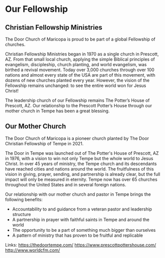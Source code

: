 # Our Fellowship

## Christian Fellowship Ministries
The Door Church of Maricopa is proud to be part of a global Fellowship of churches.

Christian Fellowship Ministries began in 1970 as a single church in Prescott, AZ. From that small local church, applying the simple Biblical principles of evangelism, discipleship, church planting, and world evangelism, was birthed a revival movement. Today over 3,000 churches through over 100 nations and almost every state of the USA are part of this movement, with dozens of new churches planted every year. However, the vision of the Fellowship remains unchanged: to see the entire world won for Jesus Christ!

The leadership church of our Fellowship remains The Potter’s House of Prescott, AZ. Our relationship to the Prescott Potter’s House through our mother church in Tempe has been a great blessing.

## Our Mother Church

The Door Church of Maricopa is a pioneer church planted by The Door Christian Fellowship of Tempe in 2021.

The Door in Tempe was launched out of The Potter's House of Prescott, AZ in 1976, with a vision to win not only Tempe but the whole world to Jesus Christ. In over 45 years of ministry, the Tempe church and its descendants have reached cities and nations around the world. The fruitfulness of this vision in giving, prayer, sending, and partnership is already clear, but the full impact will only be measured in eternity. Tempe now has over 65 churches throughout the United States and in several foreign nations.

Our relationship with our mother church and pastor in Tempe brings the following benefits:

- Accountability to and guidance from a veteran pastor and leadership structure
- A partnership in prayer with faithful saints in Tempe and around the world
- The opportunity to be a part of something much bigger than ourselves
- A pattern of ministry that has proven to be fruitful and replicable

Links:
https://thedoortempe.com/
https://www.prescottpottershouse.com/
http://www.worldcfm.com/